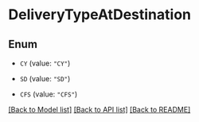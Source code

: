 # DeliveryTypeAtDestination

## Enum


* `CY` (value: `"CY"`)

* `SD` (value: `"SD"`)

* `CFS` (value: `"CFS"`)


[[Back to Model list]](../README.md#documentation-for-models) [[Back to API list]](../README.md#documentation-for-api-endpoints) [[Back to README]](../README.md)


